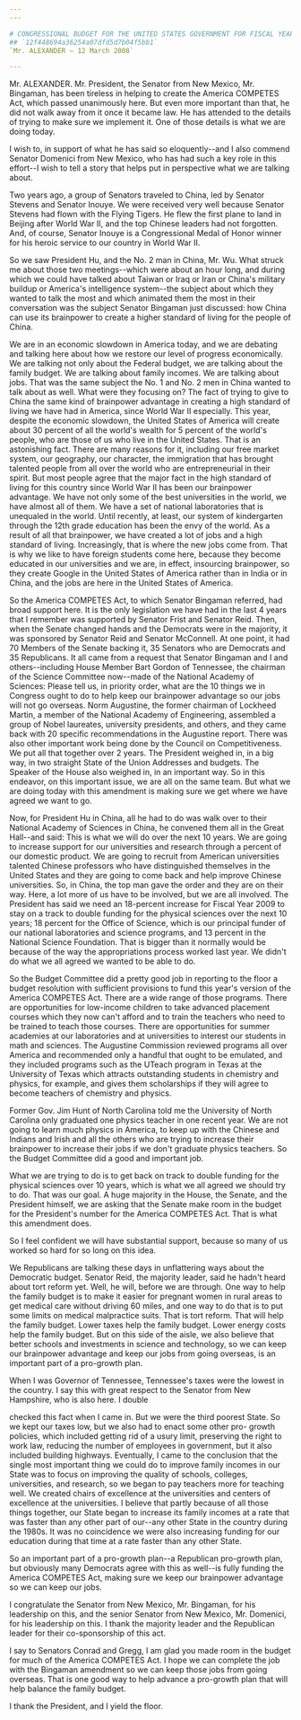 ```yaml
---
---

# CONGRESSIONAL BUDGET FOR THE UNITED STATES GOVERNMENT FOR FISCAL YEAR
## `12f448694a36254a07dfd5d7b04f5bb1`
`Mr. ALEXANDER — 12 March 2008`

---
```



Mr. ALEXANDER. Mr. President, the Senator from New Mexico, Mr. 
Bingaman, has been tireless in helping to create the America COMPETES 
Act, which passed unanimously here. But even more important than that, 
he did not walk away from it once it became law. He has attended to the 
details of trying to make sure we implement it. One of those details is 
what we are doing today.



I wish to, in support of what he has said so eloquently--and I also 
commend Senator Domenici from New Mexico, who has had such a key role 
in this effort--I wish to tell a story that helps put in perspective 
what we are talking about.

Two years ago, a group of Senators traveled to China, led by Senator 
Stevens and Senator Inouye. We were received very well because Senator 
Stevens had flown with the Flying Tigers. He flew the first plane to 
land in Beijing after World War II, and the top Chinese leaders had not 
forgotten. And, of course, Senator Inouye is a Congressional Medal of 
Honor winner for his heroic service to our country in World War II.

So we saw President Hu, and the No. 2 man in China, Mr. Wu. What 
struck me about those two meetings--which were about an hour long, and 
during which we could have talked about Taiwan or Iraq or Iran or 
China's military buildup or America's intelligence system--the subject 
about which they wanted to talk the most and which animated them the 
most in their conversation was the subject Senator Bingaman just 
discussed: how China can use its brainpower to create a higher standard 
of living for the people of China.

We are in an economic slowdown in America today, and we are debating 
and talking here about how we restore our level of progress 
economically. We are talking not only about the Federal budget, we are 
talking about the family budget. We are talking about family incomes. 
We are talking about jobs. That was the same subject the No. 1 and No. 
2 men in China wanted to talk about as well. What were they focusing 
on? The fact of trying to give to China the same kind of brainpower 
advantage in creating a high standard of living we have had in America, 
since World War II especially. This year, despite the economic 
slowdown, the United States of America will create about 30 percent of 
all the world's wealth for 5 percent of the world's people, who are 
those of us who live in the United States. That is an astonishing fact. 
There are many reasons for it, including our free market system, our 
geography, our character, the immigration that has brought talented 
people from all over the world who are entrepreneurial in their 
spirit. But most people agree that the major fact in the high standard 
of living for this country since World War II has been our brainpower 
advantage. We have not only some of the best universities in the world, 
we have almost all of them. We have a set of national laboratories that 
is unequaled in the world. Until recently, at least, our system of 
kindergarten through the 12th grade education has been the envy of the 
world. As a result of all that brainpower, we have created a lot of 
jobs and a high standard of living. Increasingly, that is where the new 
jobs come from. That is why we like to have foreign students come here, 
because they become educated in our universities and we are, in effect, 
insourcing brainpower, so they create Google in the United States of 
America rather than in India or in China, and the jobs are here in the 
United States of America.


So the America COMPETES Act, to which Senator Bingaman referred, had 
broad support here. It is the only legislation we have had in the last 
4 years that I remember was supported by Senator Frist and Senator 
Reid. Then, when the Senate changed hands and the Democrats were in the 
majority, it was sponsored by Senator Reid and Senator McConnell. At 
one point, it had 70 Members of the Senate backing it, 35 Senators who 
are Democrats and 35 Republicans. It all came from a request that 
Senator Bingaman and I and others--including House Member Bart Gordon 
of Tennessee, the chairman of the Science Committee now--made of the 
National Academy of Sciences: Please tell us, in priority order, what 
are the 10 things we in Congress ought to do to help keep our 
brainpower advantage so our jobs will not go overseas. Norm Augustine, 
the former chairman of Lockheed Martin, a member of the National 
Academy of Engineering, assembled a group of Nobel laureates, 
university presidents, and others, and they came back with 20 specific 
recommendations in the Augustine report. There was also other important 
work being done by the Council on Competitiveness. We put all that 
together over 2 years. The President weighed in, in a big way, in two 
straight State of the Union Addresses and budgets. The Speaker of the 
House also weighed in, in an important way. So in this endeavor, on 
this important issue, we are all on the same team. But what we are 
doing today with this amendment is making sure we get where we have 
agreed we want to go.

Now, for President Hu in China, all he had to do was walk over to 
their National Academy of Sciences in China, he convened them all in 
the Great Hall--and said: This is what we will do over the next 10 
years. We are going to increase support for our universities and 
research through a percent of our domestic product. We are going to 
recruit from American universities talented Chinese professors who have 
distinguished themselves in the United States and they are going to 
come back and help improve Chinese universities. So, in China, the top 
man gave the order and they are on their way. Here, a lot more of us 
have to be involved, but we are all involved. The President has said we 
need an 18-percent increase for Fiscal Year 2009 to stay on a track to 
double funding for the physical sciences over the next 10 years; 18 
percent for the Office of Science, which is our principal funder of our 
national laboratories and science programs, and 13 percent in the 
National Science Foundation. That is bigger than it normally would be 
because of the way the appropriations process worked last year. We 
didn't do what we all agreed we wanted to be able to do.

So the Budget Committee did a pretty good job in reporting to the 
floor a budget resolution with sufficient provisions to fund this 
year's version of the America COMPETES Act. There are a wide range of 
those programs. There are opportunities for low-income children to take 
advanced placement courses which they now can't afford and to train the 
teachers who need to be trained to teach those courses. There are 
opportunities for summer academies at our laboratories and at 
universities to interest our students in math and sciences. The 
Augustine Commission reviewed programs all over America and recommended 
only a handful that ought to be emulated, and they included programs 
such as the UTeach program in Texas at the University of Texas which 
attracts outstanding students in chemistry and physics, for example, 
and gives them scholarships if they will agree to become teachers of 
chemistry and physics.

Former Gov. Jim Hunt of North Carolina told me the University of 
North Carolina only graduated one physics teacher in one recent year. 
We are not going to learn much physics in America, to keep up with the 
Chinese and Indians and Irish and all the others who are trying to 
increase their brainpower to increase their jobs if we don't graduate 
physics teachers. So the Budget Committee did a good and important job.

What we are trying to do is to get back on track to double funding 
for the physical sciences over 10 years, which is what we all agreed we 
should try to do. That was our goal. A huge majority in the House, the 
Senate, and the President himself, we are asking that the Senate make 
room in the budget for the President's number for the America COMPETES 
Act. That is what this amendment does.

So I feel confident we will have substantial support, because so many 
of us worked so hard for so long on this idea.

We Republicans are talking these days in unflattering ways about the 
Democratic budget. Senator Reid, the majority leader, said he hadn't 
heard about tort reform yet. Well, he will, before we are through. One 
way to help the family budget is to make it easier for pregnant women 
in rural areas to get medical care without driving 60 miles, and one 
way to do that is to put some limits on medical malpractice suits. That 
is tort reform. That will help the family budget. Lower taxes help the 
family budget. Lower energy costs help the family budget. But on this 
side of the aisle, we also believe that better schools and investments 
in science and technology, so we can keep our brainpower advantage and 
keep our jobs from going overseas, is an important part of a pro-growth 
plan.


When I was Governor of Tennessee, Tennessee's taxes were the lowest 
in the country. I say this with great respect to the Senator from New 
Hampshire, who is also here. I double


checked this fact when I came in. But we were the third poorest State. 
So we kept our taxes low, but we also had to enact some other pro-
growth policies, which included getting rid of a usury limit, 
preserving the right to work law, reducing the number of employees in 
government, but it also included building highways. Eventually, I came 
to the conclusion that the single most important thing we could do to 
improve family incomes in our State was to focus on improving the 
quality of schools, colleges, universities, and research, so we began 
to pay teachers more for teaching well. We created chairs of excellence 
at the universities and centers of excellence at the universities. I 
believe that partly because of all those things together, our State 
began to increase its family incomes at a rate that was faster than any 
other part of our--any other State in the country during the 1980s. It 
was no coincidence we were also increasing funding for our education 
during that time at a rate faster than any other State.

So an important part of a pro-growth plan--a Republican pro-growth 
plan, but obviously many Democrats agree with this as well--is fully 
funding the America COMPETES Act, making sure we keep our brainpower 
advantage so we can keep our jobs.

I congratulate the Senator from New Mexico, Mr. Bingaman, for his 
leadership on this, and the senior Senator from New Mexico, Mr. 
Domenici, for his leadership on this. I thank the majority leader and 
the Republican leader for their co-sponsorship of this act.

I say to Senators Conrad and Gregg, I am glad you made room in the 
budget for much of the America COMPETES Act. I hope we can complete the 
job with the Bingaman amendment so we can keep those jobs from going 
overseas. That is one good way to help advance a pro-growth plan that 
will help balance the family budget.

I thank the President, and I yield the floor.